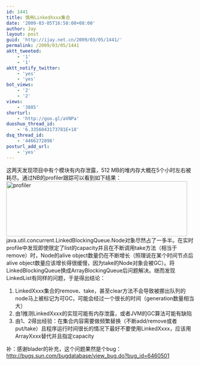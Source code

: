 ```yaml
---
id: 1441
title: 慎用LinkedXxxx集合
date: '2009-03-05T16:58:00+08:00'
author: Jay
layout: post
guid: 'http://ijay.net.cn/2009/03/05/1441/'
permalink: /2009/03/05/1441
aktt_tweeted:
    - '1'
    - '1'
aktt_notify_twitter:
    - 'yes'
    - 'yes'
bot_views:
    - '2'
    - '2'
views:
    - '3885'
shorturl:
    - 'http://goo.gl/aVNPa'
duoshuo_thread_id:
    - '6.3356043173781E+18'
dsq_thread_id:
    - '4466272898'
posturl_add_url:
    - 'yes'
---
```


这两天发现项目中有个模块有内存泄露，512 MB的堆内存大概在5个小时左右被耗尽。通过NB的profiler跟踪可以看到如下结果：
<a href="http://jayxu.com/log/wp-content/uploads/2009/03/profiler_1.png"><img class="size-medium wp-image-1443 alignnone" title="profiler" src="http://jayxu.com/log/wp-content/uploads/2009/03/profiler_1.png" alt="profiler" width="480" height="146" /></a>
java.util.concurrent.LinkedBlockingQueue.Node对象尽然占了一多半。在实时profile中发现即使限定了list的capacity并且在不断调用take方法（相当于remove）时，Node的alive object数量仍在不断增长（照理说在某个时间节点后alive object数量应该增长得很缓慢，因为take的Node对象会被GC）。将LinkedBlockingQueue换成ArrayBlockingQueue后问题解决。继而发现LinkedList有同样的问题，于是得出结论：
<ol>
	<li>LinkedXxxx集合的remove、take，甚至clear方法不会导致被挪出队列的node马上被标记为可GC，可能会经过一个很长的时间（generation数量相当大）</li>
	<li>由1推测LinkedXxxx的实现可能有内存泄露，或者JVM的GC算法可能有缺陷</li>
	<li>由1、2得出经验：在集合内容需要做频繁替换（不断add/remove或者put/take）且程序运行时间很长的情况下最好不要使用LinkedXxxx，应该用ArrayXxxx替代并且指定capacity</li>
</ol>
补：感谢blader的补充，这个问题果然是个bug：<a href="http://bugs.sun.com/bugdatabase/view_bug.do?bug_id=6460501" target="_blank">http://bugs.sun.com/bugdatabase/view_bug.do?bug_id=6460501</a>